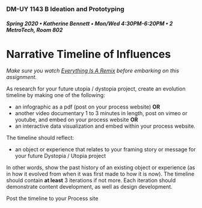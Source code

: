 ### DM-UY 1143 B Ideation and Prototyping
##### Spring 2020 • Katherine Bennett • Mon/Wed 4:30PM-6:20PM • 2 MetroTech, Room 802

# Narrative Timeline of Influences

*Make sure you watch <a href="http://everythingisaremix.info/watch-the-series" target="_blank">Everything Is A Remix</a> before embarking on this assignment.*

As research for your future utopia / dystopia project, create an evolution timeline by making one of the following:

*   an infographic as a pdf (post on your process website) **OR** 
*	another video documentary 1 to 3 minutes in length, post on vimeo or youtube, and embed on your process website **OR** 
*	an interactive data visualization and embed within your process website.

The timeline should reflect:
* an object or experience that relates to your framing story or message for your future Dystopia / Utopia project 

In other words, show the past history of an existing object or experience (as in how it evolved from when it was first made to how it is now). The timeline should contain **at least** 3 iterations if not more. Each iteration should demonstrate content development, as well as design development.

Post the timeline to your Process site
